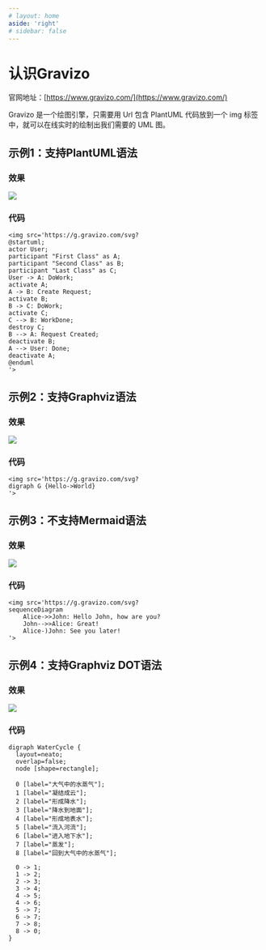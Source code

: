 ```yaml
---
# layout: home
aside: 'right'
# sidebar: false
---
```


# 认识Gravizo
官网地址：[https://www.gravizo.com/](https://www.gravizo.com/)

Gravizo 是一个绘图引擎，只需要用 Url 包含 PlantUML 代码放到一个 img 标签中，就可以在线实时的绘制出我们需要的 UML 图。

## 示例1：支持PlantUML语法

### 效果
<img src='https://g.gravizo.com/svg?
@startuml;
actor User;
participant "First Class" as A;
participant "Second Class" as B;
participant "Last Class" as C;
User -> A: DoWork;
activate A;
A -> B: Create Request;
activate B;
B -> C: DoWork;
activate C;
C --> B: WorkDone;
destroy C;
B --> A: Request Created;
deactivate B;
A --> User: Done;
deactivate A;
@enduml
'>

### 代码
```
<img src='https://g.gravizo.com/svg?
@startuml;
actor User;
participant "First Class" as A;
participant "Second Class" as B;
participant "Last Class" as C;
User -> A: DoWork;
activate A;
A -> B: Create Request;
activate B;
B -> C: DoWork;
activate C;
C --> B: WorkDone;
destroy C;
B --> A: Request Created;
deactivate B;
A --> User: Done;
deactivate A;
@enduml
'>
```

## 示例2：支持Graphviz语法

### 效果
<img src='https://g.gravizo.com/svg?
digraph G {Hello->World}
'>

### 代码
```
<img src='https://g.gravizo.com/svg?
digraph G {Hello->World}
'>
```

## 示例3：不支持Mermaid语法

### 效果
<img src='https://g.gravizo.com/svg?
sequenceDiagram
    Alice->>John: Hello John, how are you?
    John-->>Alice: Great!
    Alice-)John: See you later!
'>

### 代码
```
<img src='https://g.gravizo.com/svg?
sequenceDiagram
    Alice->>John: Hello John, how are you?
    John-->>Alice: Great!
    Alice-)John: See you later!
'>
```

## 示例4：支持Graphviz DOT语法

### 效果
<img src='https://g.gravizo.com/svg?
digraph WaterCycle {
  layout=neato;
  overlap=false;
  node [shape=rectangle];
  0 [label="大气中的水蒸气"];
  1 [label="凝结成云"];
  2 [label="形成降水"];
  3 [label="降水到地面"];
  4 [label="形成地表水"];
  5 [label="流入河流"];
  6 [label="进入地下水"];
  7 [label="蒸发"];
  8 [label="回到大气中的水蒸气"];
  0 -> 1;
  1 -> 2;
  2 -> 3;
  3 -> 4;
  4 -> 5;
  4 -> 6;
  5 -> 7;
  6 -> 7;
  7 -> 8;
  8 -> 0;
}
'>

### 代码
```
digraph WaterCycle {
  layout=neato;
  overlap=false;
  node [shape=rectangle];

  0 [label="大气中的水蒸气"];
  1 [label="凝结成云"];
  2 [label="形成降水"];
  3 [label="降水到地面"];
  4 [label="形成地表水"];
  5 [label="流入河流"];
  6 [label="进入地下水"];
  7 [label="蒸发"];
  8 [label="回到大气中的水蒸气"];

  0 -> 1;
  1 -> 2;
  2 -> 3;
  3 -> 4;
  4 -> 5;
  4 -> 6;
  5 -> 7;
  6 -> 7;
  7 -> 8;
  8 -> 0;
}

```
